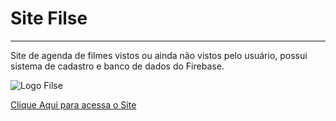 # Site Filse
<hr>

Site de agenda de filmes vistos ou ainda não vistos pelo usuário, possui sistema de cadastro e banco de dados do Firebase.

<image src="https://image.slidesharecdn.com/sesion4final-170515163019/95/sesion4-final-1-638.jpg?cb=1496249542" alt="Logo Filse">
 
<a href="https://miltonferreira.github.io/filse/" target="_blank">Clique Aqui para acessa o Site</a>
